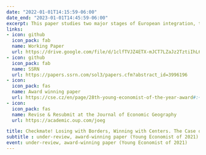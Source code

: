 ```yaml
---
date: "2022-01-01T14:15:59-06:00"
date_end: "2023-01-01T14:45:59-06:00"
excerpt: This paper studies two major stages of European integration, the expansion of the European Union (EU) in 2004 and the Schengen Area in 2008, and their impacts on economic performance in subregions of Central and Eastern European (CEE) countries. Using European regional data at the NUTS3 level and disaggregated synthetic control method, I construct counterfactuals for sub-regions of CEE countries. This approach allows me to assess regional treatment effects (RTEs) and to study the heterogeneous effects of European integration. I find that the benefits of EU and Schengen memberships to annual GDP per capita are approximately 10% less in border regions, relative to interior areas. The results expose regional economic disparities, as border regions lose relative to interior regions since European integration. Furthermore, integration facilitators in border regions, such as fewer geographical barriers, more service employment, and positive attitudes toward the EU, did not reduce economic disparities. The results show that the gap persists, regardless of some complementarities. Thus, the main implication of this paper is that sub-regions of CEE countries are far from being fully converged and that European integration instead seems to have spurred sub-regional divergence.
links:
- icon: github
  icon_pack: fab
  name: Working Paper
  url: https://drive.google.com/file/d/1clfTVJZ4ETX-mJCT7LZaJz2TztiIhL65/view?usp=sharing
- icon: github
  icon_pack: fab
  name: SSRN
  url: https://papers.ssrn.com/sol3/papers.cfm?abstract_id=3996196
- icon: 
  icon_pack: fas
  name: Award winning paper
  url: https://cse.cz/en/page/28th-young-economist-of-the-year-award#:~:text=Jan%20%C5%BDemli%C4%8Dka%20focuses%20on%20solution,details%20about%20an%20economy%20system.
- icon: 
  icon_pack: fas
  name: Revise & Resubmit at the Journal of Economic Geography
  url: https://academic.oup.com/joeg

title: Checkmate! Losing with Borders, Winning with Centers. The Case of European Integration
subtitle : under-review, award-winning paper (Young Economist of 2021)
event: under-review, award-winning paper (Young Economist of 2021)
---
```


